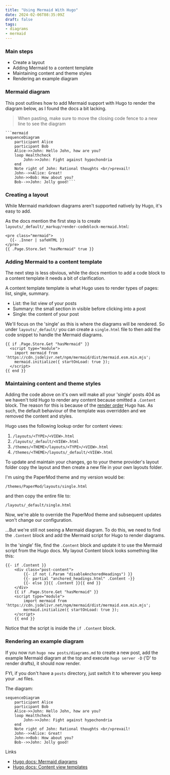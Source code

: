 ```yaml
---
title: "Using Mermaid With Hugo"
date: 2024-02-06T08:35:09Z
draft: false
tags:
- diagrams
- mermaid
---
```

### Main steps  
- Create a layout
- Adding Mermaid to a content template
- Maintaining content and theme styles
- Rendering an example diagram

### Mermaid diagram

This post outlines how to add Mermaid support with Hugo to render the diagram below, as I found the docs a bit lacking.

> When pasting, make sure to move the closing code fence to a new line to see the diagram

```
```mermaid
sequenceDiagram
    participant Alice
    participant Bob
    Alice->>John: Hello John, how are you?
    loop Healthcheck
        John->>John: Fight against hypochondria
    end
    Note right of John: Rational thoughts <br/>prevail!
    John-->>Alice: Great!
    John->>Bob: How about you?
    Bob-->>John: Jolly good!```
```

### Creating a layout

While Mermaid markdown diagrams aren't supported natively by Hugo, it's easy to add. 

As the docs mention the first step is to create `layouts/_default/_markup/render-codeblock-mermaid.html`: 

```
<pre class="mermaid">
  {{- .Inner | safeHTML }}
</pre>
{{ .Page.Store.Set "hasMermaid" true }}
```
### Adding Mermaid to a content template
The next step is less obvious, while the docs mention to add a code block to a content template it needs a bit of clarification. 

A content template template is what Hugo uses to render types of pages: list, single, summary. 

- List: the list view of your posts
- Summary: the small section in visible before clicking into a post
- Single: the content of your post

We'll focus on the 'single' as this is where the diagrams will be rendered. So under `layouts/_default/` you can create a `single.html` file to then add the code snippet to handle the Mermaid diagrams. 

```
{{ if .Page.Store.Get "hasMermaid" }}
  <script type="module">
    import mermaid from 'https://cdn.jsdelivr.net/npm/mermaid/dist/mermaid.esm.min.mjs';
    mermaid.initialize({ startOnLoad: true });
  </script>
{{ end }}
```
### Maintaining content and theme styles
Adding the code above on it's own will make all your 'single' posts 404 as we haven't told Hugo to render any content because omitted a `.Content` block. The reason for this is because of the [render order](https://gohugo.io/templates/views/#which-template-will-be-rendered) Hugo has. As such, the default behaviour of the template was overridden and we removed the content and styles. 

Hugo uses the following lookup order for content views: 

1. `/layouts/<TYPE>/<VIEW>.html`
2. `/layouts/_default/<VIEW>.html`
3. `/themes/<THEME>/layouts/<TYPE>/<VIEW>.html`
4. `/themes/<THEME>/layouts/_default/<VIEW>.html`

To update and maintain your changes, go to your theme provider's layout folder copy the layout and then create a new file in your own layouts folder. 

I'm using the PaperMod theme and my version would be: 

`/themes/PaperMod/layouts/single.html`

and then copy the entire file to:

`/layouts/_default/single.html`

Now, we're able to override the PaperMod theme and subsequent updates won't change our configuration. 

...But we're still not seeing a Mermaid diagram. To do this, we need to find the `.Content` block and add the Mermaid script for Hugo to render diagrams. 

In the 'single' file, find the `.Content` block and update it to use the Mermaid script from the Hugo docs. My layout Content block looks something like this: 

```
{{- if .Content }}
    <div class="post-content">
        {{- if not (.Param "disableAnchoredHeadings") }}
        {{- partial "anchored_headings.html" .Content -}}
        {{- else }}{{ .Content }}{{ end }}
    </div>
    {{ if .Page.Store.Get "hasMermaid" }}
    <script type="module">
        import mermaid from 'https://cdn.jsdelivr.net/npm/mermaid/dist/mermaid.esm.min.mjs';
        mermaid.initialize({ startOnLoad: true });
    </script>
    {{ end }}
```

Notice that the script is inside the `if .Content` block.

### Rendering an example diagram

If you now run `hugo new posts/diagrams.md` to create a new post, add the example Mermaid diagram at the top and execute `hugo server -D` ('D' to render drafts), it should now render. 

FYI, if you don't have a `posts` directory, just switch it to wherever you keep your `.md` files.

The diagram: 

```mermaid
sequenceDiagram
    participant Alice
    participant Bob
    Alice->>John: Hello John, how are you?
    loop Healthcheck
        John->>John: Fight against hypochondria
    end
    Note right of John: Rational thoughts <br/>prevail!
    John-->>Alice: Great!
    John->>Bob: How about you?
    Bob-->>John: Jolly good!
```

Links
- [Hugo docs: Mermaid diagrams](https://gohugo.io/content-management/diagrams/#mermaid-diagrams)
- [Hugo docs: Content view templates](https://gohugo.io/templates/views/)

